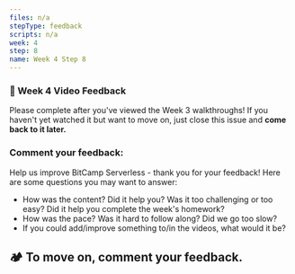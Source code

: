 ```yaml
---
files: n/a
stepType: feedback
scripts: n/a
week: 4
step: 8
name: Week 4 Step 8
---
```

### 📝 Week 4 Video Feedback

Please complete after you've viewed the Week 3 walkthroughs! If you haven't yet watched it but want to move on, just close this issue and **come back to it later.**

### Comment your feedback:

Help us improve BitCamp Serverless - thank you for your feedback! Here are some questions you may want to answer:
- How was the content? Did it help you? Was it too challenging or too easy? Did it help you complete the week's homework?
- How was the pace? Was it hard to follow along? Did we go too slow?
- If you could add/improve something to/in the videos, what would it be?

## **:camping: To move on, comment your feedback.**
